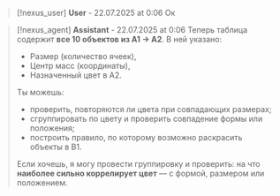 >[!nexus_user] **User** - 22.07.2025 at 0:06
> Ок
<!-- UID: f89fc8eb-70e3-4337-a287-cd8206c20133 -->




>[!nexus_agent] **Assistant** - 22.07.2025 at 0:06
> Теперь таблица содержит **все 10 объектов из A1 → A2**. В ней указано:
> 
> - Размер (количество ячеек),
> - Центр масс (координаты),
> - Назначенный цвет в A2.
> 
> Ты можешь:
> - проверить, повторяются ли цвета при совпадающих размерах;
> - сгруппировать по цвету и проверить совпадение формы или положения;
> - построить правило, по которому возможно раскрасить объекты в B1.
> 
> Если хочешь, я могу провести группировку и проверить: 
> на что **наиболее сильно коррелирует цвет** — с формой, размером или положением.
<!-- UID: 10ea747e-e2b3-44ac-b928-14c2ad4316fc -->